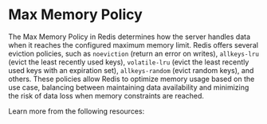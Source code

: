 # Max Memory Policy

The Max Memory Policy in Redis determines how the server handles data when it reaches the configured maximum memory limit. Redis offers several eviction policies, such as `noeviction` (return an error on writes), `allkeys-lru` (evict the least recently used keys), `volatile-lru` (evict the least recently used keys with an expiration set), `allkeys-random` (evict random keys), and others. These policies allow Redis to optimize memory usage based on the use case, balancing between maintaining data availability and minimizing the risk of data loss when memory constraints are reached.

Learn more from the following resources:

